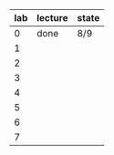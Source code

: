 | lab  | lecture | state |
| ---- | ------- | ----- |
| 0    | done    | 8/9   |
| 1    |         |       |
| 2    |         |       |
| 3    |         |       |
| 4    |         |       |
| 5    |         |       |
| 6    |         |       |
| 7    |         |       |

